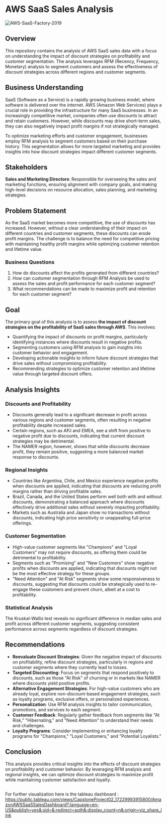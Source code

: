 # AWS SaaS Sales Analysis

![AWS-SaaS-Factory-2019](https://github.com/user-attachments/assets/9a50e40e-e098-4af2-a183-e357a208873d)

## Overview

This repository contains the analysis of AWS SaaS sales data with a focus on understanding the impact of discount strategies on profitability and customer segmentation. The analysis leverages RFM (Recency, Frequency, Monetary) analysis to segment customers and assess the effectiveness of discount strategies across different regions and customer segments.

## Business Understanding

SaaS (Software as a Service) is a rapidly growing business model, where software is delivered over the internet. AWS (Amazon Web Services) plays a crucial role in providing the infrastructure for many SaaS businesses. In an increasingly competitive market, companies often use discounts to attract and retain customers. However, while discounts may drive short-term sales, they can also negatively impact profit margins if not strategically managed.

To optimize marketing efforts and customer engagement, businesses employ RFM analysis to segment customers based on their purchase history. This segmentation allows for more targeted marketing and provides insights into how discount strategies impact different customer segments.

## Stakeholders

**Sales and Marketing Directors**: Responsible for overseeing the sales and marketing functions, ensuring alignment with company goals, and making high-level decisions on resource allocation, sales planning, and marketing strategies.

## Problem Statement

As the SaaS market becomes more competitive, the use of discounts has increased. However, without a clear understanding of their impact on different countries and customer segments, these discounts can erode profit margins. The challenge is to balance the need for competitive pricing with maintaining healthy profit margins while optimizing customer retention and lifetime value.

### Business Questions

1. How do discounts affect the profits generated from different countries?
2. How can customer segmentation through RFM Analysis be used to assess the sales and profit performance for each customer segment?
3. What recommendations can be made to maximize profit and retention for each customer segment?

## Goal

The primary goal of this analysis is to assess **the impact of discount strategies on the profitability of SaaS sales through AWS**. This involves:

- Quantifying the impact of discounts on profit margins, particularly identifying instances where discounts result in negative profits.
- Segmenting customers using RFM analysis to gain insights into customer behavior and engagement.
- Developing actionable insights to inform future discount strategies that drive sales without compromising profitability.
- Recommending strategies to optimize customer retention and lifetime value through targeted discount offers.

## Analysis Insights

### Discounts and Profitability
- Discounts generally lead to a significant decrease in profit across various regions and customer segments, often resulting in negative profitability despite increased sales.
- Certain regions, such as APJ and EMEA, see a shift from positive to negative profit due to discounts, indicating that current discount strategies may be detrimental.
- The NAMER region, however, shows that while discounts decrease profit, they remain positive, suggesting a more balanced market response to discounts.

### Regional Insights
- Countries like Argentina, Chile, and Mexico experience negative profits when discounts are applied, indicating that discounts are reducing profit margins rather than driving profitable sales.
- Brazil, Canada, and the United States perform well both with and without discounts, demonstrating a balanced approach where discounts effectively drive additional sales without severely impacting profitability.
- Markets such as Australia and Japan show no transactions without discounts, indicating high price sensitivity or unappealing full-price offerings.

### Customer Segmentation
- High-value customer segments like "Champions" and "Loyal Customers" may not require discounts, as offering them could be detrimental to profitability.
- Segments such as "Promising" and "New Customers" show negative profits when discounts are applied, indicating that discounts might not be the most effective strategy for these groups.
- "Need Attention" and "At Risk" segments show some responsiveness to discounts, suggesting that discounts could be strategically used to re-engage these customers and prevent churn, albeit at a cost to profitability.

### Statistical Analysis
   
The Kruskal-Wallis test reveals no significant difference in median sales and profit across different customer segments, suggesting consistent performance across segments regardless of discount strategies.

## Recommendations
- **Reevaluate Discount Strategies**: Given the negative impact of discounts on profitability, refine discount strategies, particularly in regions and customer segments where they currently lead to losses.
- **Targeted Discounting**: Focus on segments that respond positively to discounts, such as those "At Risk" of churning or in markets like NAMER where discounts yield positive profits.
- **Alternative Engagement Strategies**: For high-value customers who are already loyal, explore non-discount-based engagement strategies, such as loyalty programs, exclusive offers, or personalized experiences.
- **Personalization**: Use RFM analysis insights to tailor communication, promotions, and services to each segment.
- **Customer Feedback**: Regularly gather feedback from segments like "At Risk," "Hibernating," and "Need Attention" to understand their needs and challenges.
- **Loyalty Programs**: Consider implementing or enhancing loyalty programs for "Champions," "Loyal Customers," and "Potential Loyalists."

## Conclusion

This analysis provides critical insights into the effects of discount strategies on profitability and customer behavior. By leveraging RFM analysis and regional insights, we can optimize discount strategies to maximize profit while maintaining customer satisfaction and loyalty.

## 
For further visualization here is the tableau dashboard : https://public.tableau.com/views/CapstoneProject02_17229993915800/AmazonAWSSaaSSalesDashboard?:language=en-US&publish=yes&:sid=&:redirect=auth&:display_count=n&:origin=viz_share_link
